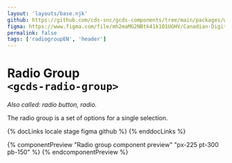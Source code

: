 ```yaml
---
layout: 'layouts/base.njk'
github: https://github.com/cds-snc/gcds-components/tree/main/packages/web/src/components/gcds-radio-group
figma: https://www.figma.com/file/mh2maMG2NBtk41k1O1UGHV/Canadian-Digital-Service%E2%80%A8---GC-Design-System?node-id=818%3A3759&t=ciEmm7GYyGAY73zZ-0
permalink: false
tags: ['radiogroupEN', 'header']
---
```


# Radio Group <br>`<gcds-radio-group>`

_Also called: radio button, radio._

The radio group is a set of options for a single selection.

{% docLinks locale stage figma github %}
{% enddocLinks %}

{% componentPreview "Radio group component preview" "px-225 pt-300 pb-150" %}
<gcds-fieldset fieldset-id="fieldset" legend="Legend" hint="Hint / Example message.">
<gcds-radio-group name="radio" options='[{"id":"form-radio-1","label":"Label 1","hint":"Description or example to make the option clearer"},{"id":"form-radio-r","label":"Label 2","hint":"Description or example to make the option clearer"}]'>
</gcds-radio-group>
</gcds-fieldset>
{% endcomponentPreview %}
